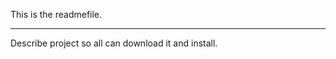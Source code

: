This is the readmefile.
***********************

Describe project so all can download it and install.
